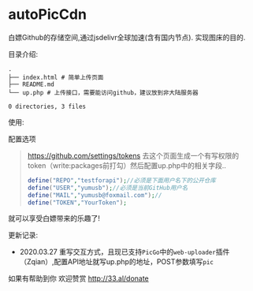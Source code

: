 # autoPicCdn 

白嫖Github的存储空间,通过jsdelivr全球加速(含有国内节点). 实现图床的目的.

目录介绍:

```
.
├── index.html # 简单上传页面
├── README.md 
└── up.php # 上传接口，需要能访问github，建议放到非大陆服务器

0 directories, 3 files

```

使用:

配置选项

> https://github.com/settings/tokens 去这个页面生成一个有写权限的token（write:packages前打勾）然后配置up.php中的相关字段..
>
> ```php
> define("REPO","testforapi");//必须是下面用户名下的公开仓库
> define("USER","yumusb");//必须是当前GitHub用户名
> define("MAIL","yumusb@foxmail.com");//
> define("TOKEN","YourToken");
> ```
就可以享受白嫖带来的乐趣了!  

更新记录:

+ 2020.03.27 重写交互方式，且现已支持`PicGo`中的`web-uploader`插件（Zqian）,配置API地址就写up.php的地址，POST参数填写`pic`

  

如果有帮助到你 欢迎赞赏 http://33.al/donate
